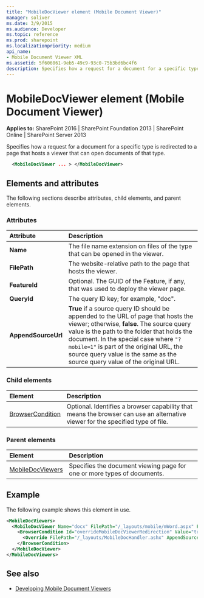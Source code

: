 ```yaml
---
title: "MobileDocViewer element (Mobile Document Viewer)"
manager: soliver
ms.date: 3/9/2015
ms.audience: Developer
ms.topic: reference
ms.prod: sharepoint
ms.localizationpriority: medium
api_name:
- Mobile Document Viewer XML
ms.assetid: 5f606061-9eb5-49c9-93c0-75b3bd6bc4f6
description: Specifies how a request for a document for a specific type is redirected to a page that hosts a viewer that can open documents of that type.
---
```


# MobileDocViewer element (Mobile Document Viewer)

**Applies to:** SharePoint 2016 | SharePoint Foundation 2013 | SharePoint Online | SharePoint Server 2013
  
Specifies how a request for a document for a specific type is redirected to a page that hosts a viewer that can open documents of that type.
  
```XML
  <MobileDocViewer ... > </MobileDocViewer>
```

## Elements and attributes

The following sections describe attributes, child elements, and parent elements.

### Attributes

|**Attribute**|**Description**|
|:-----|:-----|
|**Name** <br/> |The file name extension on files of the type that can be opened in the viewer.  <br/> |
|**FilePath** <br/> |The website-relative path to the page that hosts the viewer.  <br/> |
|**FeatureId** <br/> |Optional. The GUID of the Feature, if any, that was used to deploy the viewer page.  <br/> |
|**QueryId** <br/> |The query ID key; for example, "doc".  <br/> |
|**AppendSourceUrl** <br/> |**True** if a source query ID should be appended to the URL of page that hosts the viewer; otherwise, **false**. The source query value is the path to the folder that holds the document. In the special case where `"?mobile=1"` is part of the original URL, the source query value is the same as the source query value of the original URL.  <br/> |
   
### Child elements

|**Element**|**Description**|
|:-----|:-----|
|[BrowserCondition](browsercondition-mobile-document-viewer.md) <br/> |Optional. Identifies a browser capability that means the browser can use an alternative viewer for the specified type of file.  <br/> |
   
### Parent elements

|**Element**|**Description**|
|:-----|:-----|
|[MobileDocViewers](mobiledocviewers-mobile-document-viewer.md) <br/> |Specifies the document viewing page for one or more types of documents.  <br/> |
   
## Example

The following example shows this element in use.
  
```XML
<MobileDocViewers>
  <MobileDocViewer Name="docx" FilePath="/_layouts/mobile/mWord.aspx" FeatureId="8DFAF93D-E23C-4471-9347-07368668DDAF" QueryId="doc" AppendSourceUrl="true" >
    <BrowserCondition Id="overrideMobileDocViewerRedirection" Value="true">
      <Override FilePath="/_layouts/MobileDocHandler.ashx" AppendSourceUrl="false" />
    </BrowserCondition>
  </MobileDocViewer>
</MobileDocViewers>

```

## See also

- [Developing Mobile Document Viewers](https://msdn.microsoft.com/library/acd5386d-7808-4fd8-843f-0a4ac9ddd6b0%28Office.15%29.aspx)

